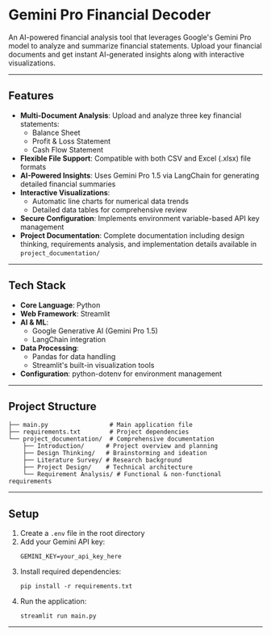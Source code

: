 # Gemini Pro Financial Decoder

An AI-powered financial analysis tool that leverages Google's Gemini Pro model to analyze and summarize financial statements. Upload your financial documents and get instant AI-generated insights along with interactive visualizations.

---

## Features

- **Multi-Document Analysis**: Upload and analyze three key financial statements:
  - Balance Sheet
  - Profit & Loss Statement
  - Cash Flow Statement
- **Flexible File Support**: Compatible with both CSV and Excel (.xlsx) file formats
- **AI-Powered Insights**: Uses Gemini Pro 1.5 via LangChain for generating detailed financial summaries
- **Interactive Visualizations**: 
  - Automatic line charts for numerical data trends
  - Detailed data tables for comprehensive review
- **Secure Configuration**: Implements environment variable-based API key management
- **Project Documentation**: Complete documentation including design thinking, requirements analysis, and implementation details available in `project_documentation/`

---

## Tech Stack

- **Core Language**: Python
- **Web Framework**: Streamlit
- **AI & ML**:
  - Google Generative AI (Gemini Pro 1.5)
  - LangChain integration
- **Data Processing**: 
  - Pandas for data handling
  - Streamlit's built-in visualization tools
- **Configuration**: python-dotenv for environment management

---

## Project Structure

```
├── main.py                 # Main application file
├── requirements.txt        # Project dependencies
└── project_documentation/  # Comprehensive documentation
    ├── Introduction/      # Project overview and planning
    ├── Design Thinking/   # Brainstorming and ideation
    ├── Literature Survey/ # Research background
    ├── Project Design/    # Technical architecture
    └── Requirement Analysis/ # Functional & non-functional requirements
```

---

## Setup

1. Create a `.env` file in the root directory
2. Add your Gemini API key:
   ```
   GEMINI_KEY=your_api_key_here
   ```
3. Install required dependencies:
   ```
   pip install -r requirements.txt
   ```
4. Run the application:
   ```
   streamlit run main.py
   ```

---
